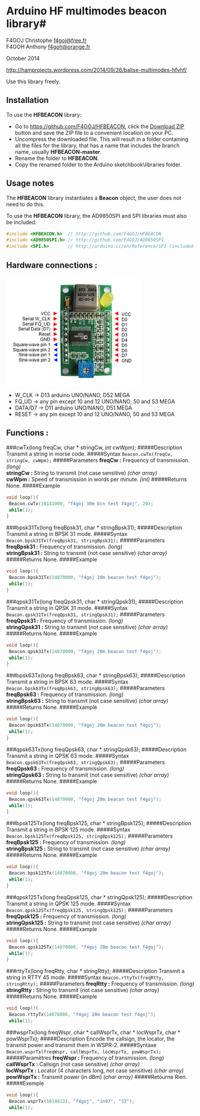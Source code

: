 # Arduino HF multimodes beacon library#
F4GOJ Christophe f4goj@free.fr<br>
F4GOH Anthony f4goh@orange.fr

October 2014

http://hamprojects.wordpress.com/2014/09/26/balise-multimodes-hfvhf/

Use this library freely.

## Installation ##
To use the **HFBEACON** library:  
- Go to https://github.com/F4GOJ/HFBEACON, click the [Download ZIP](https://github.com/F4GOJ/HFBEACON/archive/master.zip) button and save the ZIP file to a convenient location on your PC.
- Uncompress the downloaded file.  This will result in a folder containing all the files for the library, that has a name that includes the branch name, usually **HFBEACON-master**.
- Rename the folder to  **HFBEACON**.
- Copy the renamed folder to the Arduino sketchbook\libraries folder.


## Usage notes ##

The **HFBEACON** library instantiates a **Beacon** object, the user does not need to do this.

To use the **HFBEACON** library, the AD9850SPI and SPI libraries must also be included.


```c++
#include <HFBEACON.h>  // http://github.com/F4GOJ/HFBEACON
#include <AD9850SPI.h> // http://github.com/F4GOJ/AD9850SPI
#include <SPI.h>       // http://arduino.cc/en/Reference/SPI (included with Arduino IDE)
```
## Hardware connections : ##

![ad9850](https://raw.githubusercontent.com/F4GOJ/AD9850SPI/master/images/AD9850.png)

- W_CLK -> D13 arduino UNO/NANO, D52 MEGA
- FQ_UD -> any pin except 10 and 12 UNO/NANO, 50 and 53 MEGA
- DATA/D7 -> D11 arduino UNO/NANO, D51 MEGA
- RESET -> any pin except 10 and 12 UNO/NANO, 50 and 53 MEGA

## Functions : ##

###cwTx(long freqCw, char * stringCw, int cwWpm);
#####Description
Transmit a string in morse code.
#####Syntax
`Beacon.cwTx(freqCw, stringCw, cwWpm);`
#####Parameters
**freqCw :** Frequency of transmission. *(long)*<br>
**stringCw :** String to transmit (not case sensitive) *(char array)*<br>
**cwWpm :** Speed of transmission in words per minute.  *(int)*
#####Returns
None.
#####Example
```c++
void loop(){
 Beacon.cwTx(10141000, "f4goj 30m bcn test f4goj", 20);
 while(1);
}
```
###bpsk31Tx(long freqBpsk31, char * stringBpsk31);
#####Description
Transmit a string in BPSK 31 mode.
#####Syntax
`Beacon.bpsk31Tx(freqBpsk31, stringBpsk31);`
#####Parameters
**freqBpsk31 :** Frequency of transmission. *(long)*<br>
**stringBpsk31 :** String to transmit (not case sensitive) *(char array)*
#####Returns
None.
#####Example
```c++
void loop(){
 Beacon.bpsk31Tx(14070000, "f4goj 20m beacon test f4goj");
 while(1);
}
```
###qpsk31Tx(long freqQpsk31, char * stringQpsk31);
#####Description
Transmit a string in QPSK 31 mode.
#####Syntax
`Beacon.qpsk31Tx(freqQpsk31, stringQpsk31);`
#####Parameters
**freqQpsk31 :** Frequency of transmission. *(long)*<br>
**stringQpsk31 :** String to transmit (not case sensitive) *(char array)*
#####Returns
None.
#####Example
```c++
void loop(){
 Beacon.qpsk31Tx(14070000, "f4goj 20m beacon test f4goj");
 while(1);
}
```
###bpsk63Tx(long freqBpsk63, char * stringBpsk63);
#####Description
Transmit a string in BPSK 63 mode.
#####Syntax
`Beacon.bpsk63Tx(freqBpsk63, stringBpsk63);`
#####Parameters
**freqBpsk63 :** Frequency of transmission. *(long)*<br>
**stringBpsk63 :** String to transmit (not case sensitive) *(char array)*
#####Returns
None.
#####Example
```c++
void loop(){
 Beacon.bpsk63Tx(14070000, "f4goj 20m beacon test f4goj");
 while(1);
}
```
###qpsk63Tx(long freqQpsk63, char * stringQpsk63);
#####Description
Transmit a string in QPSK 63 mode.
#####Syntax
`Beacon.qpsk63Tx(freqQpsk63, stringQpsk63);`
#####Parameters
**freqQpsk63 :** Frequency of transmission. *(long)*<br>
**stringQpsk63 :** String to transmit (not case sensitive) *(char array)*
#####Returns
None.
#####Example
```c++
void loop(){
 Beacon.qpsk63Tx(14070000, "f4goj 20m beacon test f4goj");
 while(1);
}
```
###bpsk125Tx(long freqBpsk125, char * stringBpsk125);
#####Description
Transmit a string in BPSK 125 mode.
#####Syntax
`Beacon.bpsk125Tx(freqBpsk125, stringBpsk125);`
#####Parameters
**freqBpsk125 :** Frequency of transmission. *(long)*<br>
**stringBpsk125 :** String to transmit (not case sensitive) *(char array)*
#####Returns
None.
#####Example
```c++
void loop(){
 Beacon.bpsk125Tx(14070000, "f4goj 20m beacon test f4goj");
 while(1);
}
```
###qpsk125Tx(long freqQpsk125, char * stringQpsk125);
#####Description
Transmit a string in QPSK 125 mode.
#####Syntax
`Beacon.qpsk125Tx(freqQpsk125, stringQpsk125);`
#####Parameters
**freqQpsk125 :** Frequency of transmission. *(long)*<br>
**stringQpsk125 :** String to transmit (not case sensitive) *(char array)*
#####Returns
None.
#####Example
```c++
void loop(){
 Beacon.qpsk125Tx(14070000, "f4goj 20m beacon test f4goj");
 while(1);
}
```
###rttyTx(long freqRtty, char * stringRtty);
#####Description
Transmit a string in RTTY 45 mode.
#####Syntax
`Beacon.rttyTx(freqRtty, stringRtty);`
#####Parameters
**freqRtty :** Frequency of transmission. *(long)*<br>
**stringRtty :** String to transmit (not case sensitive) *(char array)*
#####Returns
None.
#####Example
```c++
void loop(){
 Beacon.rttyTx(14070000, "f4goj 20m beacon test f4goj");
 while(1);
```
###wsprTx(long freqWspr, char * callWsprTx, char * locWsprTx, char * powWsprTx);
#####Description
Encode the callsign, the locator, the transmit power and transmit them in WSPR-2.
#####Syntaxe
`Beacon.wsprTx(freqWspr, callWsprTx, locWsprTx, powWsprTx);`
#####Paramètres
**freqWspr :** Frequency of transmission. *(long)*<br>
**callWsprTx :** Callsign (not case sensitive) *(char array)*<br>
**locWsprTx :** Locator (4 characters long, not case sensitive) *(char array)*<br>
**powWsprTx :** Transmit power (in dBm) *(char array)*
#####Retourne
Rien.
#####Exemple
```c++
void loop(){
 Beacon.wsprTx(10140131, "f4goj", "in97", "33");
 while(1);
```
